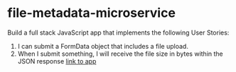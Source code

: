 # file-metadata-microservice
Build a full stack JavaScript app that implements the following User Stories:
1. I can submit a FormData object that includes a file upload.
2. When I submit something, I will receive the file size in bytes within the JSON response
[link to app](https://cryptic-crag-84744.herokuapp.com/)
